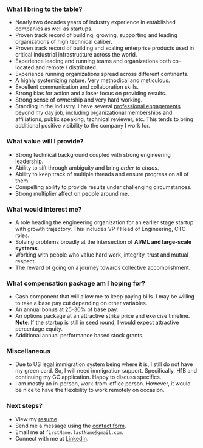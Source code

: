 <!--
 Copyright (c) 2023 Manas Talukdar
 
 This software is released under the MIT License.
 https://opensource.org/licenses/MIT
-->

<!-- [**Note**: I am not looking for any new opportunity at this time, but please feel free to reach out to make a connection.] -->

### What I bring to the table?

- Nearly two decades years of industry experience in established companies as well as startups.
- Proven track record of building, growing, supporting and leading organizations of high technical caliber.
- Proven track record of building and scaling enterprise products used in critical industrial infrastructure across the world.
- Experience leading and running teams and organizations both co-located and remote / distributed.
- Experience running organizations spread across different continents.
- A highly systemizing nature. Very methodical and meticulous.
- Excellent communication and collaboration skills.
- Strong bias for action and a laser focus on providing results.
- Strong sense of ownership and very hard working.
- Standing in the industry. I have several [professional engagements](/about/professional/engagements/) beyond my day job, including organizational memberships and affiliations, public speaking, technical reviewer, etc. This tends to bring additional positive visibility to the company I work for.

### What value will I provide?

- Strong technical background coupled with strong engineering leadership.
- Ability to sift through ambiguity and bring _order to chaos_.
- Ability to keep track of multiple threads and ensure progress on all of them.
- Compelling ability to provide results under challenging circumstances.
- Strong multiplier affect on people around me.

### What would interest me?

- A role heading the engineering organization for an earlier stage startup <!--(ideally series A or B)--> with growth trajectory. This includes VP / Head of Engineering, CTO roles.
- Solving problems broadly at the intersection of **AI/ML and large-scale systems**.
- Working with people who value hard work, integrity, trust and mutual respect.
- The reward of going on a journey towards collective accomplishment.

### What compensation package am I hoping for?

- Cash component that will allow me to keep paying bills. I may be willing to take a base pay cut depending on other variables.
- An annual bonus at 25-30% of base pay.
- An options package at an attractive strike price and exercise timeline. **Note**: If the startup is still in seed round, I would expect attractive percentage equity.
- Additional annual performance based stock grants.
<!-- - Stock grants vesting cycle being over 4 years. One year initial vesting cliff is acceptable if subsequent vests happen every month or with each pay cycle.
- Nice to haves:
  - 401(k) matching.
  - Support / reimbursement for membership of professional organizations such as IEEE, ACM, etc.
  - Support / reimbursement for attending conferences. I would of course be willing to speak at conferences on behalf of the company.
  - Wellness / gym membership stipend.
  - Performance based out-of-band cash bonuses. -->

### Miscellaneous

- Due to US legal immigration system being where it is, I still do not have my green card. So, I will need immigration support. Specifically, H1B and continuing my GC application. Happy to discuss specifics.
- I am mostly an in-person, work-from-office person. However, it would be nice to have the flexibility to work remotely on occasion.

### Next steps?

- View my [resume](https://manastalukdar.github.io/about/resume/).
- Send me a message using the [contact form](https://manastalukdar.github.io/contact/form/).
- Email me at `firstName.lastName@gmail.com`.
- Connect with me at [LinkedIn](https://www.linkedin.com/in/manastalukdar/).
